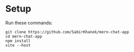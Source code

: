 # Setup
Run these commands:
```
git clone https://github.com/SabirKhanek/mern-chat-app
cd mern-chat-app
npm install
vite --host
```
 
 

